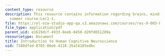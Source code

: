 ```yaml
---
content_type: resource
description: This resource contains information regarding brains, minds and machines
  summer course:Lec1-1.
file: https://ol-ocw-studio-app-qa.s3.amazonaws.com/courses/res-9-003-brains-minds-and-machines-summer-course-summer-2015/7580dfed870506e6411835af4185edbc_MITRES_9_003SUM15_Lec1-1.pdf
file_type: application/pdf
parent_uid: e1619dcf-4933-8ee6-8458-d20fd651289a
resourcetype: Document
title: Introduction to Human Cognitive Neuroscience
uid: 7580dfed-8705-06e6-4118-35af4185edbc
---
```

